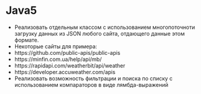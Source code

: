 # Java5
<ul>
<li>Реализовать отдельным классом с использованием многопоточноти загрузку данных из JSON любого сайта, отдающего данные  этом формате. 
<li>Некоторые сайты для примера:
<li>https://github.com/public-apis/public-apis
<li>https://minfin.com.ua/help/api/mb/
<li>https://rapidapi.com/weatherbit/api/weather
<li>https://developer.accuweather.com/apis
<li>Реализовать возможность фильтрации и поиска по списку с использованием компараторов в виде лямбда-выражений
</ul>
